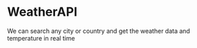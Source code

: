 # WeatherAPI
We can search any city or country and get the weather data and temperature in real time
